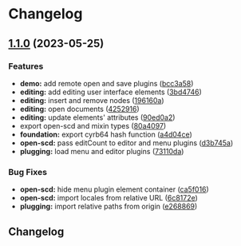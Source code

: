 # Changelog

## [1.1.0](https://github.com/openscd/open-scd-core/compare/v1.0.0...v1.1.0) (2023-05-25)


### Features

* **demo:** add remote open and save plugins ([bcc3a58](https://github.com/openscd/open-scd-core/commit/bcc3a582697a0e88e779312a2225e3ff894e7b79))
* **editing:** add editing user interface elements ([3bd4746](https://github.com/openscd/open-scd-core/commit/3bd47461c37c99f46f28deaa56f3c0d3e835d16a))
* **editing:** insert and remove nodes ([196160a](https://github.com/openscd/open-scd-core/commit/196160a178b079a91a5dd3834312f11db113643e))
* **editing:** open documents ([4252916](https://github.com/openscd/open-scd-core/commit/4252916bcc7f7430dfee225a708787f62bc534d5))
* **editing:** update elements' attributes ([90ed0a2](https://github.com/openscd/open-scd-core/commit/90ed0a2361dfc0eb704d47271a3f1ba42722a134))
* export open-scd and mixin types ([80a4097](https://github.com/openscd/open-scd-core/commit/80a4097c08fcf9056354abb7dcb3e99bee8c34ac))
* **foundation:** export cyrb64 hash function ([a4d04ce](https://github.com/openscd/open-scd-core/commit/a4d04ceea5da886d67d4f5092f59b0344102b3c5))
* **open-scd:** pass editCount to editor and menu plugins ([d3b745a](https://github.com/openscd/open-scd-core/commit/d3b745a5a5d39509b0975260fe73ad1ab16314ae))
* **plugging:** load menu and editor plugins ([73110da](https://github.com/openscd/open-scd-core/commit/73110dabfb99795de8ed16ee1f57d7c54110ec75))


### Bug Fixes

* **open-scd:** hide menu plugin element container ([ca5f016](https://github.com/openscd/open-scd-core/commit/ca5f016f90bad6a56379bf222130f208eea364c9))
* **open-scd:** import locales from relative URL ([6c8172e](https://github.com/openscd/open-scd-core/commit/6c8172e330a475ade550bb61272c1ba4d36e0088))
* **plugging:** import relative paths from origin ([e268869](https://github.com/openscd/open-scd-core/commit/e2688695515d08a176509978a93e71bb6052964d))

## Changelog

